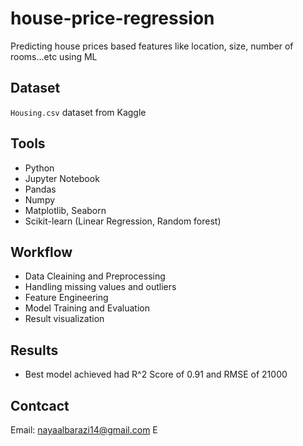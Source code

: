 # house-price-regression
Predicting house prices based features like location, size, number of rooms...etc using ML

## Dataset
`Housing.csv` dataset from Kaggle

## Tools
- Python
- Jupyter Notebook
- Pandas
- Numpy
- Matplotlib, Seaborn
- Scikit-learn (Linear Regression, Random forest)

## Workflow
- Data Cleaining and Preprocessing
- Handling missing values and outliers
- Feature Engineering
- Model Training and Evaluation
- Result visualization

## Results
- Best model achieved had R^2 Score of 0.91 and RMSE of 21000


## Contcact
Email: nayaalbarazi14@gmail.com
E
